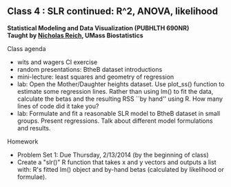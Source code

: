 Class 4 : SLR continued: R^2, ANOVA, likelihood
-------
**Statistical Modeling and Data Visualization  (PUBHLTH 690NR)**   
**Taught by [Nicholas Reich](http://people.umass.edu/nick), UMass Biostatistics**


Class agenda
* wits and wagers CI exercise
* random presentations: BtheB dataset introductions
* mini-lecture: least squares and geometry of regression
* lab: Open the Mother/Daughter heights dataset. Use plot_ss() function to estimate some regression lines. Rather than using lm() to fit the data, calculate the betas and the resulting RSS ``by hand'' using R. How many lines of code did it take you? 
* lab: Formulate and fit a reasonable SLR model to BtheB dataset in small groups. Present regressions. Talk about different model formulations and results.

Homework
* Problem Set 1: Due Thursday, 2/13/2014 (by the beginning of class)
* Create a "slr()" R function that takes x and y vectors and outputs a list with: R's fitted lm() object and by-hand betas (calculated by likelihood or formulae). 
